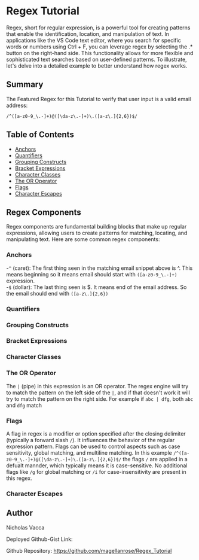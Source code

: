 # Regex Tutorial

Regex, short for regular expression, is a powerful tool for creating patterns that enable the identification, location, and manipulation of text. In applications like the VS Code text editor, where you search for specific words or numbers using Ctrl + F, you can leverage regex by selecting the .* button on the right-hand side. This functionality allows for more flexible and sophisticated text searches based on user-defined patterns. To illustrate, let's delve into a detailed example to better understand how regex works.

## Summary

The Featured Regex for this Tutorial to verify that user input is a valid email address:

`/^([a-z0-9_\.-]+)@([\da-z\.-]+)\.([a-z\.]{2,6})$/`

## Table of Contents

- [Anchors](#anchors)
- [Quantifiers](#quantifiers)
- [Grouping Constructs](#grouping-constructs)
- [Bracket Expressions](#bracket-expressions)
- [Character Classes](#character-classes)
- [The OR Operator](#the-or-operator)
- [Flags](#flags)
- [Character Escapes](#character-escapes)

## Regex Components

Regex components are fundamental building blocks that make up regular expressions, allowing users to create patterns for matching, locating, and manipulating text. Here are some common regex components:

### Anchors
-`^` (caret): The first thing seen in the matching email snippet above is ^. This means beginning so it means email should start with `([a-z0-9_\.-]+)` expression.</br>
-`$` (dollar): The last thing seen is $. It means end of the email address. So the email should end with `([a-z\.]{2,6})`
### Quantifiers

### Grouping Constructs

### Bracket Expressions

### Character Classes

### The OR Operator
The `|` (pipe) in this expression is an OR operator. The regex engine will try to match the pattern on the left side of the `|`, and if that doesn't work it will try to match the pattern on the right side. For example if `abc | dfg`, both `abc` and `dfg` match
### Flags
A flag in regex is a modifier or option specified after the closing delimiter (typically a forward slash `/`). It influences the behavior of the regular expression pattern. Flags can be used to control aspects such as case sensitivity, global matching, and multiline matching. In this example `/^([a-z0-9_\.-]+)@([\da-z\.-]+)\.([a-z\.]{2,6})$/` the flags `/` are applied in a defualt mannder, which typically means it is case-sensitive. No additional flags like `/g` for global matching or `/i` for case-insensitivity are present in this regex.

### Character Escapes

## Author

Nicholas Vacca

Deployed Github-Gist Link:

Github Repository: https://github.com/magellanrose/Regex_Tutorial 
